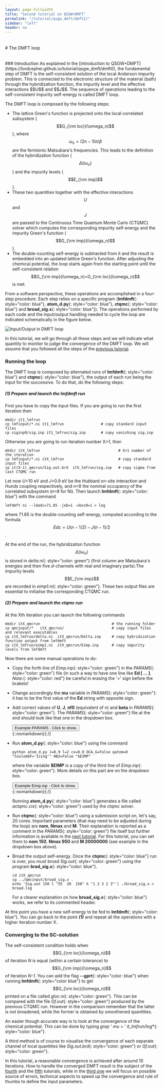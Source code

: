 ```yaml
---
layout: page-fullwidth
title: "Second tutorial on QSGW+DMFT"
permalink: "/tutorial/qsgw_dmft/dmft2/"
sidebar: "left"
header: no
---
```


<hr style="height:5pt; visibility:hidden;" />
# The DMFT loop


<hr style="height:5pt; visibility:hidden;" />
### Introduction
As explained in the [introduction to QSGW+DMFT](https://lordcephei.github.io/tutorial/qsgw_dmft/dmft0), the fundamental step of DMFT is the self-consistent solution of the local Anderson impurity problem. This is connected to the electronic structure of the material (bath) through the hybridization function, the impurity level and the effective interactions $$U$$ and $$J$$. The sequence of operations leading to the self-consistent impurity self-energy is called DMFT loop.
 
The DMFT loop is composed by the following steps:

* The lattice Green's function is projected onto the local correlated subsystem ($$G_{\rm loc}(i\omega_n)$$), where $$\omega_n=(2n-1)\pi/\beta$$ are the fermionic Matsubara's frequencies. This leads to the definition of the hybridization function ($$\Delta(i\omega_n)$$) and the impurity levels ($$E_{\rm imp}$$).
* These two quantities together with the effective interactions $$U$$ and $$J$$ are passed to the Continuous Time Quantum Monte Carlo (CTQMC) solver which computes the corresponding impurity self-energy and the impurity Green's function ($$G_{\rm imp}(i\omega_n)$$).
* The double-counting self-energy is subtracted from it and the result is embedded into an updated lattice Green's function. After adjusting the chemical potential, the loop starts again from the starting point until the self-consistent relation $$G_{\rm imp}(i\omega_n)=G_{\rm loc}(i\omega_n)$$ is met.

From a software perspective, these operations are accomplished in a four-step procedure. Each step relies on a specific program (**lmfdmft**{: style="color: blue"}, **atom_d.py**{: style="color: blue"}, **ctqmc**{: style="color: blue"} and **broad_sig.x**{: style="color: blue"}). The operations performed by each code and the input/output handling needed to cycle the loop are indicated schematically in the figure below.

![Input/Output in DMFT loop](https://lordcephei.github.io/assets/img/inout_dmftloop.svg)

In this tutorial, we will go through all these steps and we will indicate what quantity to monitor to judge the convergence of the DMFT loop. We will assume that you followed all the steps of the [previous tutorial](https://lordcephei.github.io/tutorial/qsgw_dmft/dmft1).


### Running the loop
The DMFT loop is composed by alternated runs of **lmfdmft**{: style="color: blue"} and **ctqmc**{: style="color: blue"}, the output of each run being the input for the successive. To do that, do the following steps:

##### _**(1) Prepare and launch the lmfdmft run**_
First you have to copy the input files. If you are going to run the first iteration then 
 
```
mkdir it1_lmfrun                            
cp lmfinput/*.ni it1_lmfrun                 # copy standard input files 
cp siginp0/sig.inp it1_lmfrun/sig.inp       # copy vanishing sig.inp
```
 
Otherwise you are going to run iteration number X>1, then

```
mkdir itX_lmfrun                                    # X>1 number of the iteration
cp lmfinput/*.ni itX_lmfrun                         # copy standard input files 
cp it(X-1)_qmcrun/Sig.out.brd  itX_lmfrun/sig.inp   # copy sigma from last CTQMC run
```

Let now _U_=10 eV and _J_=0.9 eV be the Hubbard on-site interaction and Hunds coupling respectively, and _n_=8 the nominal occupancy of the correlated subsystem (_n_=8 for Ni). Then launch **lmfdmft**{: style="color: blue"} with the command 

```
lmfdmft ni --ldadc=71.85 -job=1 -vbxc0=1 > log
```

where 71.85 is the double-counting self-energy, computed according to the formula $$Edc=U(n-1/2)-J(n-1)/2$$.

At the end of the run, the hybridization function $$\Delta(i\omega_n)$$ is stored in *delta.ni*{: style="color: green"} (first column are Matsubara's energies and then five _d_-channels with real and imaginary parts).The impurity levels $$E_{\rm imp}$$ are recorded in *eimp1.ni*{: style="color: green"}.
These two output files are essential to initialise the corresponding CTQMC run.

##### _**(2) Prepare and launch the ctqmc run**_
At the Xth iteration you can launch the following commands

```
mkdir itX_qmcrun                                 # the running folder
cp qmcinput/*   itX_qmcrun/                      # copy input files and relevant executables
cp itX_lmfrun/delta.ni  itX_qmcrun/Delta.inp     # copy hybridization function output from lmfdmft
cp itX_lmfrun/eimp1.ni  itX_qmcrun/Eimp.inp      # copy impurity levels from lmfdmft
```

Now there are some manual operations to do:

+ Copy the forth line of *Eimp.inp*{: style="color: green"} in the *PARAMS*{: style="color: green"} file (in such a way to have one line like **Ed [ ... ]**. *Note:*{: style="color: red"} be careful in erasing the '=' sign before the brakets!

+ Change accordingly the **mu** variable in *PARAMS*{: style="color: green"}: it has to be the first value of the **Ed** string with opposite sign.

+ Add correct values of **U**, **J**, **nf0** (equivalent of n) and **beta** in *PARAMS*{: style="color: green"}.  The *PARAMS*{: style="color: green"} file at the end should look like that one in the dropdown box.

  <div onclick="elm = document.getElementById('ParamsDmft1'); if(elm.style.display == 'none') elm.style.display = 'block'; else elm.style.display = 'none';"><button type="button" class="button tiny radius">Example PARAMS - Click to show.</button></div>
  {::nomarkdown}<div style="display:none;margin:0px 25px 0px 25px;"id="ParamsDmft1">{:/}

  ```
  Ntau  1000  
  OffDiagonal  real
  Sig  Sig.out
  Naver  100000000
  SampleGtau  1000
  Gf  Gf.out
  Delta  Delta.inp
  cix  actqmc.cix
  Nmax  950         # Maximum perturbation order allowed
  nom  150          # Number of Matsubara frequency points sampled
  exe  ctqmc        # Name of the executable
  tsample  50       # How often to record measurements
  nomD  150         # Number of Matsubara frequency points sampled
  Ed [ ??????????? ]     # Impurity levels updated by bash script
  M  20000000.0     # Total number of Monte Carlo steps per core
  Ncout  200000     # How often to print out info
  PChangeOrder  0.9         # Ratio between trial steps: add-remove-a-kink / move-a-kink
  CoulombF  'Ising'         # Ising Coulomb interaction
  mu   ????????  # QMC chemical potential by bash script
  warmup  500000            # Warmup number of QMC steps
  GlobalFlip  200000        # How often to try a global flip
  OCA_G  False      # No OCA diagrams being computed - for speed
  sderiv  0.02      # Maximum derivative mismatch accepted for tail concatenation
  aom  3            # Number of frequency points used to determin the value of sigma at nom
  HB2  False        # Should we compute self-energy with the Bullas trick?
  U    10.0
  J    0.9
  nf0  8.0
  beta 50.0
  ```

  {::nomarkdown}</div>{:/}

+ Run **atom_d.py**{: style="color: blue"} using the command

  ```
  python atom_d.py J=0.9 l=2 cx=0.0 OCA_G=False qatom=0 "CoulombF='Ising'" HB2=False "$EIMP"
  ```

  where the variable **$EIMP** is a copy of the third line of *Eimp.inp*{: style="color: green"}. More details on this part are on the dropdown box.

  <div onclick="elm = document.getElementById('foobar'); if(elm.style.display == 'none') elm.style.display = 'block'; else elm.style.display = 'none';"><button type="button" class="button tiny radius">Example Eimp.inp - Click to show.</button></div>
  {::nomarkdown}<div style="display:none;margin:0px 25px 0px 25px;"id="foobar">{:/}

  The command to run in this case will be 

  ```
  python atom_d.py J=0.9 l=2 cx=0.0 OCA_G=False qatom=0 "CoulombF='Ising'" HB2=False "Eimp=[  ???????????????? ]"
  ```

  **Warning:**{: style="color: red"} Pay attention to quotes and double quotes!

  Except for the value of **Eimp** that will need to be changed at each iteration accordingly to the previous **lmfdmft**{: style="color: blue"} run, all the other parameters do not need to be modified.

  *Note:*{: style="color: red"} If you are interesting in solving the problem with different values of the Hund's coupling $$J$$, change accordingly the first argument **J=xxxx**, but remember to be consistent also in the *PARAMS*{: style="color: green"} and in the calculation of the double counting $$Edc$$.

  {::nomarkdown}</div>{:/}

  Running **atom_d.py**{: style="color: blue"} generates a file called *actqmc.cix*{: style="color: green"} used by the ctqmc solver.

+ Run **ctqmc**{: style="color: blue"} using a submission script on, let's say, 20 cores. Important parameters (that may need to be adjusted during the loop) are **nom**, **Nmax** and **M**. Their explanation is reported as a comment in the *PARAMS*{: style="color: green"} file itself but further information is available in the [next tutorial](https://lordcephei.github.io/tutorial/qsgw_dmft/dmft3). For this tutorial, you can set them to **nom 150**, **Nmax 950** and  **M 20000000** (see example in the dropdown box above).

+ Broad the output self-energy. Once the **ctqmc**{: style="color: blue"} run is over, you must broad *Sig.out*{: style="color: green"} using the program **brad_sig.x**{: style="color: blue"}.
 
  ``` 
  cd itX_qmcrun
  cp ../qmcinput/broad_sig.x .
  echo 'Sig.out 150 l "55  20  150" k "1 2 3 2 3"'| ./broad_sig.x > broad.log
  ```

  For a clearer explanation on how **broad_sig.x**{: style="color: blue"} works, we refer to its commented header.
 
At this point you have a new self-energy to be fed to **lmfdmft**{: style="color: blue"}. You can go back to the point _**(1)**_ and repeat all the operations with a higher iteration number X.
 
### Converging to the SC-solution
The self-consistent condition holds when $$G_{\rm loc}(i\omega_n)$$ of iteration _N_ is equal (within a certain tolerance) to $$G_{\rm imp}(i\omega_n)$$ of iteration _N-1_. You can add the flag **\-\-gprt**{: style="color: blue"} when running **lmfdmft**{: style="color blue"} to get $$G_{\rm loc}(i\omega_n)$$ printed on a file called *gloc.ni*{: style="color: green"}. This can be compared with the file *Gf.out*{: style="color: green"} produced by the previous CTQMC run. However in the comparison remember that the latter is not broadened, while the former is obtained by smoothened quantities.

An easier though accurate way is to look at the convergence of the chemical potential. This can be done by typing **grep ' mu = ' it*_lmfrun/log**{: style="color: blue"}.

A third method is of course to visualise the convergence of each separate channel of local quantities like _Sig.out.brd_{: style="color: green"} or *Gf.out*{: style="color: green"}. 

In this tutorial, a reasonable convergence is achieved after around 10 iterations.
How to handle the converged DMFT result is the subject of the [fourth](https://lordcephei.github.io/tutorial/qsgw_dmft/dmft4) and the [fifth](https://lordcephei.github.io/tutorial/qsgw_dmft/dmft5) tutorials, while in the [third one](https://lordcephei.github.io/tutorial/qsgw_dmft/dmft3) we will focus on possible source of errors, technical aspects to speed up the convergence and rule of thumbs to define the input parameters.
